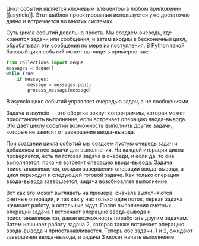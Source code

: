 Цикл событий является ключевым элементом в любом приложении [[asyncio]]. Этот шаблон проектирования используется уже достаточно давно и встречается во многих системах.

Суть цикла событий довольно проста. Мы создаем очередь, где хранятся задачи или сообщения, и затем входим в бесконечный цикл, обрабатывая эти сообщения по мере их поступления. В Python такой базовый цикл событий может выглядеть примерно так:

```python
from collections import deque
messages = deque()
while True:
    if messages:
        message = messages.pop()
        process_message(message)
```

В asyncio цикл событий управляет очередью задач, а не сообщениями.

Задача в asyncio — это обертка вокруг сопрограммы, которая может приостановить выполнение, если встречает операцию ввода-вывода. Это дает циклу событий возможность выполнить другие задачи, которые не зависят от завершения ввода-вывода.

При создании цикла событий мы создаем пустую очередь задач и добавляем в нее задачи для выполнения. На каждой итерации цикла проверяется, есть ли готовая задача в очереди, и если да, то она выполняется, пока не встретит операцию ввода-вывода. Задача приостанавливается, ожидая завершения операции ввода-вывода, а цикл переходит к следующей готовой задаче. Как только операция ввода-вывода завершается, задача возобновляет выполнение.

Вот как это может выглядеть на примере: сначала выполняются счетные операции, и так как у нас только один поток, первая задача начинает работу, а остальные ждут. После выполнения счетных операций задача 1 встречает операцию ввода-вывода и приостанавливается, давая возможность поработать другим задачам. Затем начинает работу задача 2, которая также встречает операцию ввода-вывода и приостанавливается. Теперь обе задачи, 1 и 2, ожидают завершения ввода-вывода, и задача 3 может начать выполнение.